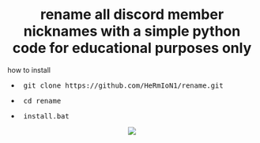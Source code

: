 <h1 align="center">
rename all discord member nicknames with a simple python code 
          for educational purposes only   
</h1>

how to install 

- <pre> git clone https://github.com/HeRmIoN1/rename.git </pre>
- <pre> cd rename </pre>
- <pre> install.bat </pre>
<div align="center">
  <a href="https://github.com/HeRmIoN1/">
    <img src="http://ForTheBadge.com/images/badges/made-with-python.svg" />
  </a>
</div>
